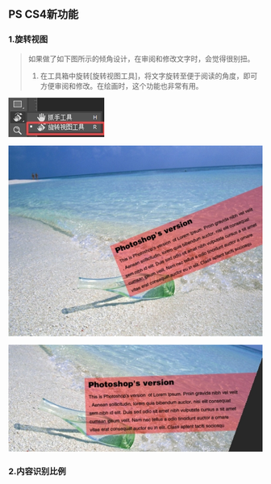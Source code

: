 ## PS CS4新功能

### 1.旋转视图

> 如果做了如下图所示的倾角设计，在审阅和修改文字时，会觉得很别扭。
>
> 1. 在工具箱中旋转\[旋转视图工具\]，将文字旋转至便于阅读的角度，即可方便审阅和修改。在绘画时，这个功能也非常有用。

![](/assets/旋转视图.jpg)

![](/assets/旋转视图2.jpg)

![](/assets/旋转视图3.jpg)

### 2.内容识别比例





